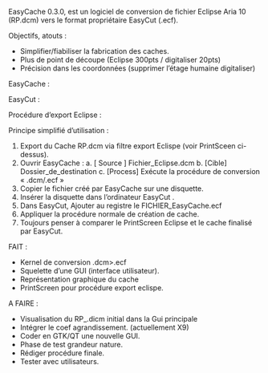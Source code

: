 EasyCache 0.3.0,  est un logiciel de conversion de fichier Eclipse Aria 10 (RP.dcm) vers le format propriétaire EasyCut (.ecf).

Objectifs, atouts :
- Simplifier/fiabiliser la fabrication des caches.
- Plus de point de découpe (Eclipse 300pts / digitaliser 20pts)
- Précision dans les coordonnées (supprimer l’étage humaine digitaliser)

EasyCache :

 


EasyCut :

 


Procédure d’export Eclipse :

 


Principe simplifié d’utilisation :

1)	Export du Cache RP.dcm via filtre export Eclispe (voir PrintSceen ci-dessus).
2)	Ouvrir EasyCache : 
  a.	[ Source ] Fichier_Eclipse.dcm
  b.	[Cible] Dossier_de_destination
  c.	[Process] Exécute la procédure de conversion « .dcm/.ecf »
3)	Copier le fichier créé par EasyCache sur une disquette.
4)	Insérer la disquette dans l’ordinateur EasyCut .
5)	Dans EasyCut, Ajouter au registre le FICHIER_EasyCache.ecf
6)	Appliquer la procédure normale de création de cache.
7)	Toujours penser à comparer le PrintScreen Eclipse et le cache finalisé par EasyCut.


FAIT :
- Kernel de conversion .dcm>.ecf
- Squelette d’une GUI (interface utilisateur).
- Représentation graphique du cache
- PrintScreen pour procédure export eclispe.

A FAIRE :
- Visualisation du RP_.dicm initial dans la Gui principale
- Intégrer le coef agrandissement. (actuellement X9)
- Coder en GTK/QT une nouvelle GUI.
- Phase de test grandeur nature.
- Rédiger procédure finale.
- Tester avec utilisateurs.


